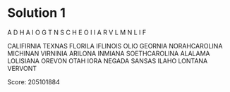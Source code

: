 # Solution 1

A D H A I
O G T N S
C H E O I
I A R V L
M N L I F

CALIFIRNIA
TEXNAS
FLORILA
IFLINOIS
OLIO
GEORNIA
NORAHCAROLINA
MICHINAN
VIRNINIA
ARILONA
INMIANA
SOETHCAROLINA
ALALAMA
LOLISIANA
OREVON
OTAH
IORA
NEGADA
SANSAS
ILAHO
LONTANA
VERVONT

Score: 205101884 


